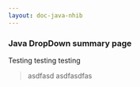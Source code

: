 ```yaml
---
layout: doc-java-nhib
---
```


### Java DropDown summary page

Testing testing testing

> asdfasd
> asdfasdfas



